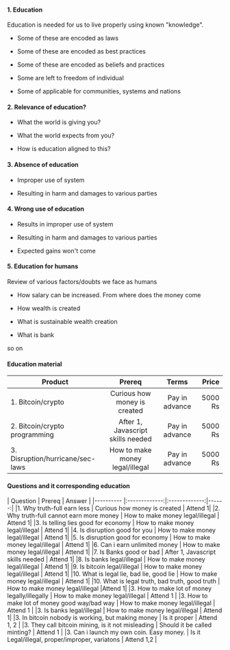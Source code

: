 #### 1. Education

Education is needed for us to live properly using known "knowledge". 

- Some of these are encoded as laws

- Some of these are encoded as best practices

- Some of these are encoded as beliefs and practices

- Some are left to freedom of individual

- Some of applicable for communities, systems and nations

#### 2. Relevance of education?

- What the world is giving you? 

- What the world expects from you?

- How is education aligned to this?


#### 3. Absence of education

- Improper use of system

- Resulting in harm and damages to various parties

#### 4. Wrong use of education

- Results in improper use of system

- Resulting in harm and damages to various parties

- Expected gains won't come


#### 5. Education for humans

Review of various factors/doubts we face as humans

- How salary can be increased. From where does the money come

- How wealth is created

- What is sustainable wealth creation

- What is bank

so on

#### Education material

| Product   |   Prereq |   Terms     |  Price |
|---------- |:-------------:|:-------------:|------:|
|1. Bitcoin/crypto | Curious how money is created  | Pay in advance| 5000 Rs|
|2. Bitcoin/crypto programming | After 1, Javascript skills needed  | Pay in advance| 5000 Rs|
|3. Disruption/hurricane/sec-laws | How to make money legal/illegal  | Pay in advance | 5000 Rs|


#### Questions and it corresponding education

| Question   |   Prereq |   Answer |
|---------- |:-------------:|:-------------:|------:|
|1. Why truth-full earn less | Curious how money is created  |  Attend 1|
|2. Why truth-full cannot earn more money | How to make money legal/illegal  | Attend 1|
|3. Is telling lies good for economy | How to make money legal/illegal  | Attend 1|
|4. Is disruption good for you  | How to make money legal/illegal  | Attend 1|
|5. Is disruption good for economy  | How to make money legal/illegal  | Attend 1|
|6. Can i earn unlimited money  | How to make money legal/illegal  | Attend 1|
|7. Is Banks good or bad | After 1, Javascript skills needed  | Attend 1|
|8. Is banks legal/illegal | How to make money legal/illegal  | Attend 1|
|9. Is bitcoin legal/illegal | How to make money legal/illegal  | Attend 1|
|10. What is legal lie, bad lie, good lie | How to make money legal/illegal  | Attend 1|
|10. What is legal truth, bad truth, good truth | How to make money legal/illegal  |Attend 1|
|3. How to make lot of money legally/illegally | How to make money legal/illegal  | Attend 1 | 
|3. How to make lot of money good way/bad way | How to make money legal/illegal  | Attend 1 |
|3. Is banks legal/illegal | How to make money legal/illegal  | Attend 1|
|3. In bitcoin nobody is working, but making money | Is it proper  | Attend 1, 2 |
|3. They call bitcoin mining, is it not misleading | Should it be called minting? | Attend 1 | 
|3. Can i launch my own coin. Easy money. | Is it Legal/illegal, proper/improper, variatons  | Attend 1,2 | 
